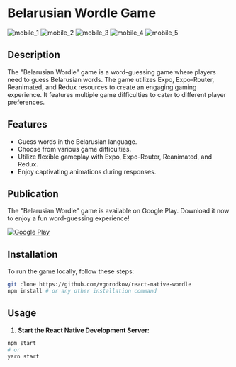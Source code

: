 # Belarusian Wordle Game

![mobile_1](https://github.com/vgorodkov/react-native-wordle/assets/116522921/e4dc1826-a901-462a-8819-707f10d708d2)
![mobile_2](https://github.com/vgorodkov/react-native-wordle/assets/116522921/e77f1354-d00e-48bd-95c3-c3ef5febf4c7)
![mobile_3](https://github.com/vgorodkov/react-native-wordle/assets/116522921/219fe91c-5c10-459a-a288-012ea6a20a37)
![mobile_4](https://github.com/vgorodkov/react-native-wordle/assets/116522921/e31fb94f-329e-4561-ac99-1de2fce6d030)
![mobile_5](https://github.com/vgorodkov/react-native-wordle/assets/116522921/154079e7-054a-4edc-9bb4-c21f4574a093)


## Description

The "Belarusian Wordle" game is a word-guessing game where players need to guess Belarusian words. The game utilizes Expo, Expo-Router, Reanimated, and Redux resources to create an engaging gaming experience. It features multiple game difficulties to cater to different player preferences.

## Features

- Guess words in the Belarusian language.
- Choose from various game difficulties.
- Utilize flexible gameplay with Expo, Expo-Router, Reanimated, and Redux.
- Enjoy captivating animations during responses.

## Publication

The "Belarusian Wordle" game is available on Google Play. Download it now to enjoy a fun word-guessing experience!

[![Google Play](https://play.google.com/intl/en_us/badges/static/images/badges/en_badge_web_generic.png)](https://play.google.com/store/apps/details?id=com.tragediabelok.wordle)


## Installation

To run the game locally, follow these steps:

```bash
git clone https://github.com/vgorodkov/react-native-wordle
npm install # or any other installation command
```

## Usage

1. **Start the React Native Development Server:**

```bash
npm start
# or
yarn start
